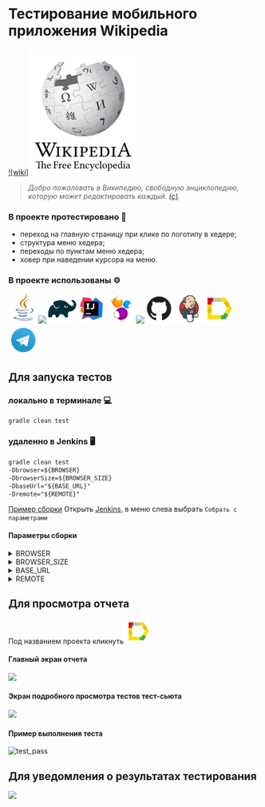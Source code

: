 # Тестирование мобильного приложения Wikipedia
[![wiki]<img src="image/Wikipedia-logo.png">]([https://www.naumen.ru/](https://github.com/wikimedia/apps-android-wikipedia/releases/download/latest/app-alpha-universal-release.apk))

>*Добро пожаловать в Википедию, свободную энциклопедию, которую может редактировать каждый. [(c)](https://ru.wikipedia.org/wiki).* 

### В проекте протестировано :mag_right:
* переход на главную страницу при клике по логотипу в хедере;
* структура меню хедера;
* переходы по пунктам меню хедера;
* ховер при наведении курсора на меню.

### В проекте использованы :gear:
<img src="image/Java.svg" width="60"><img src="image/JUnit5.svg" width="60"><img src="image/Gradle.svg" width="60"><img src="image/Intelij_IDEA.svg" width="60"><img src="image/Selenide.svg" width="60"><img src="image/Selenoid.svg" width="60"><img src="image/GitHub.svg" width="60"><img src="image/Jenkins.svg" width="60"><img src="image/Allure_Report.svg" width="60"><img src="image/Telegram.svg" width="60">

## Для запуска тестов
### локально в терминале :computer:
```
gradle clean test
```
### удаленно в Jenkins :desktop_computer:
```
gradle clean test
-Dbrowser=${BROWSER}
-DbrowserSize=${BROWSER_SIZE}
-DbaseUrl="${BASE_URL}"
-Dremote="${REMOTE}"
```
[Пример сборки](https://jenkins.autotests.cloud/job/012-sesterca-u13_employee_naumen_website/13/)
Открыть [Jenkins](https://jenkins.autotests.cloud/job/012-sesterca-u13_employee_naumen_website), в меню слева выбрать ```Собрать с параметрами```
#### Параметры сборки
<details><summary>BROWSER</summary><p>Браузер, в котором будут выполняться тесты (по умолчанию <strong>Chrome</strong>)</p></details> 
<details><summary>BROWSER_SIZE</summary><p>Размер окна браузера (по умолчанию <strong>1920х1080</strong>)</p></details>
<details><summary>BASE_URL</summary><p>Адрес тестового окружения (по умолчанию <strong>https://www.naumen.ru/</strong>)</p></details>
<details><summary>REMOTE</summary><p>Адрес удаленного сервера, на котором будут запускаться тесты (по умолчанию <strong>selenoid.autotests.cloud</strong>)</p></details>

## Для просмотра отчета
Под названием проекта кликнуть [<img src="image/Allure_Report.svg" width="50">](https://jenkins.autotests.cloud/job/012-sesterca-u13_employee_naumen_website/allure/)
#### Главный экран отчета
<img src="image/allure trend.jpg">

#### Экран подробного просмотра тестов тест-сьюта
<img src="image/allure tests.jpg">

#### Пример выполнения теста
![test_pass](https://user-images.githubusercontent.com/71780020/173231412-7821c04d-3a8f-4513-bd02-c8eaa5179f64.gif)

## Для уведомления о результатах тестирования
<img src="image/telegram report.jpg">
